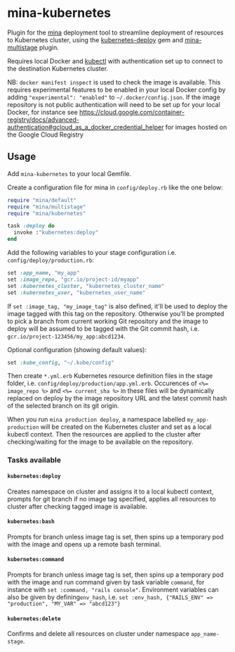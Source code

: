 # mina-kubernetes
Plugin for the [mina](https://github.com/mina-deploy/mina) deployment tool to streamline deployment of resources to Kubernetes cluster, using the [kubernetes-deploy](https://github.com/Shopify/kubernetes-deploy) gem and [mina-multistage](https://github.com/endoze/mina-multistage) plugin.

Requires local Docker and [kubectl](https://cloud.google.com/kubernetes-engine/docs/quickstart) with authentication set up to connect to the destination Kubernetes cluster.

NB: `docker manifest inspect` is used to check the image is available. This requires experimental features to be enabled in your local Docker config by adding `"experimental": "enabled"` to `~/.docker/config.json`.
If the image repository is not public authentication will need to be set up for your local Docker, for instance see https://cloud.google.com/container-registry/docs/advanced-authentication#gcloud_as_a_docker_credential_helper for images hosted on the Google Cloud Registry

## Usage

Add `mina-kubernetes` to your local Gemfile. 

Create a configuration file for mina in `config/deploy.rb` like the one below:
```ruby
require "mina/default"
require "mina/multistage"
require "mina/kubernetes"

task :deploy do
  invoke :"kubernetes:deploy"
end
```

Add the following variables to your stage configuration i.e. `config/deploy/production.rb`:
```ruby
set :app_name, "my_app"
set :image_repo, "gcr.io/project-id/myapp"
set :kubernetes_cluster, "kubernetes_cluster_name"
set :kubernetes_user, "kubernetes_user_name"
```

If `set :image_tag, "my_image_tag"` is also defined, it'll be used to deploy the image tagged with this tag on the repository. Otherwise you'll be prompted to pick a branch from current working Git repository and the image to deploy will be assumed to be tagged with the Git commit hash, i.e. `gcr.io/project-123456/my_app:abcd1234`.

Optional configuration (showing default values):
```ruby
set :kube_config, "~/.kube/config"
```

Then create `*.yml.erb` Kubernetes resource definition files in the stage folder, i.e. `config/deploy/production/app.yml.erb`. Occurences of `<%= image_repo %>` and `<%= current_sha %>` in these files will be dynamically replaced on deploy by the image repository URL and the latest commit hash of the selected branch on its git origin.

When you run `mina production deploy`, a namespace labelled `my_app-production` will be created on the Kubernetes cluster and set as a local kubectl context. Then the resources are applied to the cluster after checking/waiting for the image to be available on the repository.

### Tasks available

#### `kubernetes:deploy`

Creates namespace on cluster and assigns it to a local kubectl context, prompts for git branch if no image tag specified, applies all resources to cluster after checking tagged image is available.

#### `kubernetes:bash`

Prompts for branch unless image tag is set, then spins up a temporary pod with the image and opens up a remote bash terminal.

#### `kubernetes:command`

Prompts for branch unless image tag is set, then spins up a temporary pod with the image and run command given by task variable `command`, for instance with `set :command, "rails console"`. Environment variables can also be given by defining`env_hash`, i.e. `set :env_hash, {"RAILS_ENV" => "production", "MY_VAR" => "abcd123"}`

#### `kubernetes:delete`

Confirms and delete all resources on cluster under namespace `app_name-stage`.
